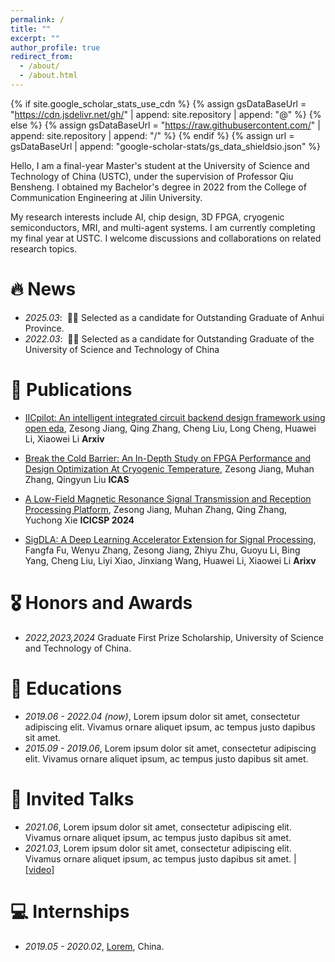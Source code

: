 ```yaml
---
permalink: /
title: ""
excerpt: ""
author_profile: true
redirect_from: 
  - /about/
  - /about.html
---
```


{% if site.google_scholar_stats_use_cdn %}
{% assign gsDataBaseUrl = "https://cdn.jsdelivr.net/gh/" | append: site.repository | append: "@" %}
{% else %}
{% assign gsDataBaseUrl = "https://raw.githubusercontent.com/" | append: site.repository | append: "/" %}
{% endif %}
{% assign url = gsDataBaseUrl | append: "google-scholar-stats/gs_data_shieldsio.json" %}

<span class='anchor' id='about-me'></span>

Hello, I am a final-year Master's student at the University of Science and Technology of China (USTC), under the supervision of Professor Qiu Bensheng. I obtained my Bachelor's degree in 2022 from the College of Communication Engineering at Jilin University. 

My research interests include AI, chip design, 3D FPGA, cryogenic semiconductors, MRI, and multi-agent systems. I am currently completing my final year at USTC. I welcome discussions and collaborations on related research topics.


# 🔥 News
- *2025.03*: &nbsp;🎉🎉 Selected as a candidate for Outstanding Graduate of Anhui Province.
- *2022.03*: &nbsp;🎉🎉 Selected as a candidate for Outstanding Graduate of the University of Science and Technology of China

# 📝 Publications 

<!-- <div class='paper-box'><div class='paper-box-image'><div><div class="badge">CVPR 2016</div><img src='images/500x300.png' alt="sym" width="100%"></div></div>
<div class='paper-box-text' markdown="1">

[Deep Residual Learning for Image Recognition](https://openaccess.thecvf.com/content_cvpr_2016/papers/He_Deep_Residual_Learning_CVPR_2016_paper.pdf)

**Kaiming He**, Xiangyu Zhang, Shaoqing Ren, Jian Sun

[**Project**](https://scholar.google.com/citations?view_op=view_citation&hl=zh-CN&user=DhtAFkwAAAAJ&citation_for_view=DhtAFkwAAAAJ:ALROH1vI_8AC) <strong><span class='show_paper_citations' data='DhtAFkwAAAAJ:ALROH1vI_8AC'></span></strong>
- Lorem ipsum dolor sit amet, consectetur adipiscing elit. Vivamus ornare aliquet ipsum, ac tempus justo dapibus sit amet. 
</div>
</div> -->

- [IICpilot: An intelligent integrated circuit backend design framework using open eda](https://arxiv.org/pdf/2407.12576), Zesong Jiang, Qing Zhang, Cheng Liu, Long Cheng, Huawei Li, Xiaowei Li **Arxiv**

- [Break the Cold Barrier: An In-Depth Study on FPGA Performance and Design Optimization At Cryogenic Temperature](https://ieeexplore.ieee.org/stamp/stamp.jsp?arnumber=10755040), Zesong Jiang, Muhan Zhang, Qingyun Liu **ICAS**

- [A Low-Field Magnetic Resonance Signal Transmission and Reception Processing Platform](https://arxiv.org/pdf/2409.08671), Zesong Jiang, Muhan Zhang, Qing Zhang, Yuchong Xie **ICICSP 2024**

- [SigDLA: A Deep Learning Accelerator Extension for Signal Processing](https://arxiv.org/pdf/2407.12565), Fangfa Fu, Wenyu Zhang, Zesong Jiang, Zhiyu Zhu, Guoyu Li, Bing Yang, Cheng Liu, Liyi Xiao, Jinxiang Wang, Huawei Li, Xiaowei Li **Arixv**


# 🎖 Honors and Awards
- *2022,2023,2024* Graduate First Prize Scholarship, University of Science and Technology of China. 


# 📖 Educations
- *2019.06 - 2022.04 (now)*, Lorem ipsum dolor sit amet, consectetur adipiscing elit. Vivamus ornare aliquet ipsum, ac tempus justo dapibus sit amet. 
- *2015.09 - 2019.06*, Lorem ipsum dolor sit amet, consectetur adipiscing elit. Vivamus ornare aliquet ipsum, ac tempus justo dapibus sit amet. 

# 💬 Invited Talks
- *2021.06*, Lorem ipsum dolor sit amet, consectetur adipiscing elit. Vivamus ornare aliquet ipsum, ac tempus justo dapibus sit amet. 
- *2021.03*, Lorem ipsum dolor sit amet, consectetur adipiscing elit. Vivamus ornare aliquet ipsum, ac tempus justo dapibus sit amet.  \| [\[video\]](https://github.com/)

# 💻 Internships
- *2019.05 - 2020.02*, [Lorem](https://github.com/), China.